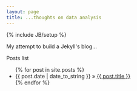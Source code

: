 ```yaml
---
layout: page
title: ...thoughts on data analysis
---
```

{% include JB/setup %}

My attempt to build a Jekyll's blog...

Posts list

<ul class="posts">
  {% for post in site.posts %}
    <li><span>{{ post.date | date_to_string }}</span> &raquo; <a href="{{ BASE_PATH }}{{ post.url }}">{{ post.title }}</a></li>
  {% endfor %}
</ul>